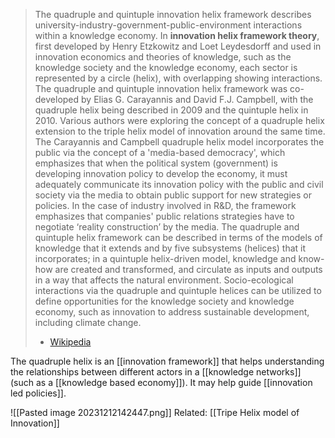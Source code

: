 > The quadruple and quintuple innovation helix framework describes university-industry-government-public-environment interactions within a knowledge economy. In **innovation helix framework theory**, first developed by Henry Etzkowitz and Loet Leydesdorff and used in innovation economics and theories of knowledge, such as the knowledge society and the knowledge economy, each sector is represented by a circle (helix), with overlapping showing interactions. The quadruple and quintuple innovation helix framework was co-developed by Elias G. Carayannis and David F.J. Campbell, with the quadruple helix being described in 2009 and the quintuple helix in 2010. Various authors were exploring the concept of a quadruple helix extension to the triple helix model of innovation around the same time. 
> The Carayannis and Campbell quadruple helix model incorporates the public via the concept of a 'media-based democracy', which emphasizes that when the political system (government) is developing innovation policy to develop the economy, it must adequately communicate its innovation policy with the public and civil society via the media to obtain public support for new strategies or policies. 
> In the case of industry involved in R&D, the framework emphasizes that companies' public relations strategies have to negotiate ‘reality construction’ by the media. The quadruple and quintuple helix framework can be described in terms of the models of knowledge that it extends and by five subsystems (helices) that it incorporates; in a quintuple helix-driven model, knowledge and know-how are created and transformed, and circulate as inputs and outputs in a way that affects the natural environment. Socio-ecological interactions via the quadruple and quintuple helices can be utilized to define opportunities for the knowledge society and knowledge economy, such as innovation to address sustainable development, including climate change.
> - [Wikipedia](https://en.wikipedia.org/wiki/Quadruple_and_quintuple_innovation_helix_framework)

The quadruple helix is an [[innovation framework]] that helps understanding the relationships between different actors in a [[knowledge networks]] (such as a [[knowledge based economy]]). It may help guide [[innovation led policies]]. 

![[Pasted image 20231212142447.png]]
Related: [[Tripe Helix model of Innovation]]